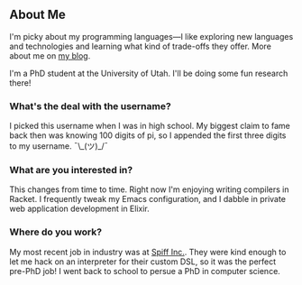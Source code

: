 ## About Me

I'm picky about my programming languages—I like exploring new languages and technologies and learning what kind of trade-offs they offer. More about me on [my blog](https://lambdaland.org/docs/about/).

I'm a PhD student at the University of Utah. I'll be doing some fun research there!

### What's the deal with the username?
I picked this username when I was in high school. My biggest claim to fame back then was knowing 100 digits of pi, so I appended the first three digits to my username. ¯\\\_(ツ)_/¯

### What are you interested in?
This changes from time to time. Right now I'm enjoying writing compilers in Racket. I frequently tweak my Emacs configuration, and I dabble in private web application development in Elixir.

### Where do you work?
My most recent job in industry was at [Spiff Inc.](https://spiff.com). They were kind enough to let me hack on an interpreter for their custom DSL, so it was the perfect pre-PhD job! I went back to school to persue a PhD in computer science.
